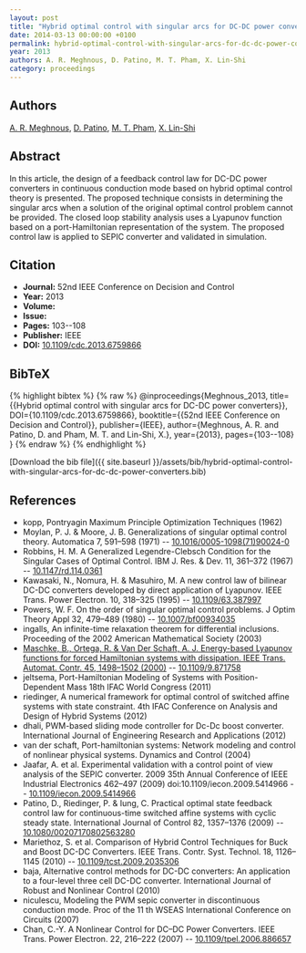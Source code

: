 ```yaml
---
layout: post
title: "Hybrid optimal control with singular arcs for DC-DC power converters"
date: 2014-03-13 00:00:00 +0100
permalink: hybrid-optimal-control-with-singular-arcs-for-dc-dc-power-converters
year: 2013
authors: A. R. Meghnous, D. Patino, M. T. Pham, X. Lin-Shi
category: proceedings
---
```

 
## Authors
[A. R. Meghnous](authors/ahmed-r-meghnous), [D. Patino](authors/diego-patino), [M. T. Pham](authors/minh-tu-pham), [X. Lin-Shi](authors/xuefang-lin-shi)
 
## Abstract
In this article, the design of a feedback control law for DC-DC power converters in continuous conduction mode based on hybrid optimal control theory is presented. The proposed technique consists in determining the singular arcs when a solution of the original optimal control problem cannot be provided. The closed loop stability analysis uses a Lyapunov function based on a port-Hamiltonian representation of the system. The proposed control law is applied to SEPIC converter and validated in simulation.
 
## Citation
- **Journal:** 52nd IEEE Conference on Decision and Control
- **Year:** 2013
- **Volume:** 
- **Issue:** 
- **Pages:** 103--108
- **Publisher:** IEEE
- **DOI:** [10.1109/cdc.2013.6759866](https://doi.org/10.1109/cdc.2013.6759866)
 
## BibTeX
{% highlight bibtex %}
{% raw %}
@inproceedings{Meghnous_2013,
  title={{Hybrid optimal control with singular arcs for DC-DC power converters}},
  DOI={10.1109/cdc.2013.6759866},
  booktitle={{52nd IEEE Conference on Decision and Control}},
  publisher={IEEE},
  author={Meghnous, A. R. and Patino, D. and Pham, M. T. and Lin-Shi, X.},
  year={2013},
  pages={103--108}
}
{% endraw %}
{% endhighlight %}
 
[Download the bib file]({{ site.baseurl }}/assets/bib/hybrid-optimal-control-with-singular-arcs-for-dc-dc-power-converters.bib)
 
## References
- kopp, Pontryagin Maximum Principle Optimization Techniques (1962)
- Moylan, P. J. & Moore, J. B. Generalizations of singular optimal control theory. Automatica 7, 591–598 (1971) -- [10.1016/0005-1098(71)90024-0](https://doi.org/10.1016/0005-1098(71)90024-0)
- Robbins, H. M. A Generalized Legendre-Clebsch Condition for the Singular Cases of Optimal Control. IBM J. Res. &amp; Dev. 11, 361–372 (1967) -- [10.1147/rd.114.0361](https://doi.org/10.1147/rd.114.0361)
- Kawasaki, N., Nomura, H. & Masuhiro, M. A new control law of bilinear DC-DC converters developed by direct application of Lyapunov. IEEE Trans. Power Electron. 10, 318–325 (1995) -- [10.1109/63.387997](https://doi.org/10.1109/63.387997)
- Powers, W. F. On the order of singular optimal control problems. J Optim Theory Appl 32, 479–489 (1980) -- [10.1007/bf00934035](https://doi.org/10.1007/bf00934035)
- ingalls, An infinite-time relaxation theorem for differential inclusions. Proceeding of the 2002 American Mathematical Society (2003)
- [Maschke, B., Ortega, R. & Van Der Schaft, A. J. Energy-based Lyapunov functions for forced Hamiltonian systems with dissipation. IEEE Trans. Automat. Contr. 45, 1498–1502 (2000)](energy-based-lyapunov-functions-for-forced-hamiltonian-systems-with-dissipation) -- [10.1109/9.871758](https://doi.org/10.1109/9.871758)
- jeltsema, Port-Hamiltonian Modeling of Systems with Position-Dependent Mass 18th IFAC World Congress (2011)
- riedinger, A numerical framework for optimal control of switched affine systems with state constraint. 4th IFAC Conference on Analysis and Design of Hybrid Systems (2012)
- dhali, PWM-based sliding mode controller for Dc-Dc boost converter. International Journal of Engineering Research and Applications (2012)
- van der schaft, Port-hamiltonian systems: Network modeling and control of nonlinear physical systems. Dynamics and Control (2004)
- Jaafar, A. et al. Experimental validation with a control point of view analysis of the SEPIC converter. 2009 35th Annual Conference of IEEE Industrial Electronics 462–497 (2009) doi:10.1109/iecon.2009.5414966 -- [10.1109/iecon.2009.5414966](https://doi.org/10.1109/iecon.2009.5414966)
- Patino, D., Riedinger, P. & Iung, C. Practical optimal state feedback control law for continuous-time switched affine systems with cyclic steady state. International Journal of Control 82, 1357–1376 (2009) -- [10.1080/00207170802563280](https://doi.org/10.1080/00207170802563280)
- Mariethoz, S. et al. Comparison of Hybrid Control Techniques for Buck and Boost DC-DC Converters. IEEE Trans. Contr. Syst. Technol. 18, 1126–1145 (2010) -- [10.1109/tcst.2009.2035306](https://doi.org/10.1109/tcst.2009.2035306)
- baja, Alternative control methods for DC-DC converters: An application to a four-level three cell DC-DC converter. International Journal of Robust and Nonlinear Control (2010)
- niculescu, Modeling the PWM sepic converter in discontinuous conduction mode. Proc of the 11 th WSEAS International Conference on Circuits (2007)
- Chan, C.-Y. A Nonlinear Control for DC–DC Power Converters. IEEE Trans. Power Electron. 22, 216–222 (2007) -- [10.1109/tpel.2006.886657](https://doi.org/10.1109/tpel.2006.886657)

